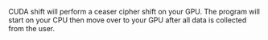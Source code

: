 CUDA shift will perform a ceaser cipher shift on your GPU. The program will start on your CPU then move over to your GPU after all data is collected from the user.
